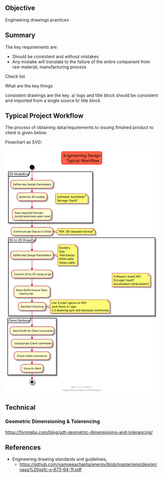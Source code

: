 
## Objective

Engineering drawings practices

## Summary

The key requirements are:
- Should be consistent and without mistakes
- Any mistake will translate to the failure of the entire component from raw material, manufacturing process


Check list

What are the key things


consistent drawings are the key.
a/ logo and title block should be consistent and imported from a single source
b/ title block 

## Typical Project Workflow

The process of obtaining data/requirements to issuing finished product to client is given below:

Flowchart as SVG:

<img src="https://github.com/vamseeachanta/energy/blob/986a68f347179a90959edbe912033a181a3f44b4/out/tools/puml/engineering_design_workflow.svg?sanitize=true">

## Technical

### Geometric Dimensioning & Tolerencing

https://formlabs.com/blog/gdt-geometric-dimensioning-and-tolerancing/

## References

- Engineering drawing standards and guidelines, 
     - https://github.com/vamseeachanta/energy/blob/master/eng/design/nasa%20gsfc-x-673-64-1f.pdf


